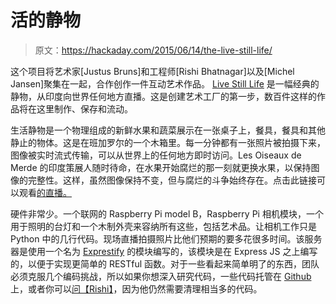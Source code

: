 # 活的静物

> 原文：<https://hackaday.com/2015/06/14/the-live-still-life/>

这个项目将艺术家[Justus Bruns]和工程师[Rishi Bhatnagar]以及[Michel Jansen]聚集在一起，合作创作一件互动艺术作品。 [Live Still Life](https://medium.com/@justusbruns/still-live-project-6177d9530bc3#1ee3) 是一幅经典的静物，从印度向世界任何地方直播。这是创建艺术工厂的第一步，数百件这样的作品将在这里制作、保存和流动。

生活静物是一个物理组成的新鲜水果和蔬菜展示在一张桌子上，餐具，餐具和其他静止的物体。这是在班加罗尔的一个木箱里。每一分钟都有一张照片被拍摄下来，图像被实时流式传输，可以从世界上的任何地方即时访问。Les Oiseaux de Merde 的印度策展人随时待命，在水果开始腐烂的那一刻就更换水果，以保持图像的完整性。这样，虽然图像保持不变，但与腐烂的斗争始终存在。点击此链接可以观看[的直播。](http://livestill.oiseauxdemerde.com/)

硬件非常少。一个联网的 Raspberry Pi model B，Raspberry Pi 相机模块，一个用于照明的台灯和一个木制外壳来容纳所有这些，包括艺术品。让相机工作只是 Python 中的几行代码。现场直播拍摄照片比他们预期的要多花很多时间。该服务器是使用一个名为 [Exprestify](https://github.com/ajithnn/exprestify) 的模块编写的，该模块是在 Express JS 之上编写的，以便于实现更简单的 RESTful 函数。对于一些看起来简单明了的东西，团队必须克服几个编码挑战，所以如果你想深入研究代码，一些代码托管在 [Github](https://github.com/workbenchprojects/Raspberry-Pi-Builds) 上，或者你可以[问【Rishi】](https://medium.com/@rishigb/how-i-built-live-still-life-c993100daef7)，因为他仍然需要清理相当多的代码。
